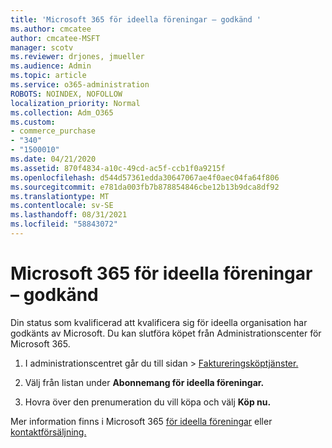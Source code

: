 ```yaml
---
title: 'Microsoft 365 för ideella föreningar – godkänd '
ms.author: cmcatee
author: cmcatee-MSFT
manager: scotv
ms.reviewer: drjones, jmueller
ms.audience: Admin
ms.topic: article
ms.service: o365-administration
ROBOTS: NOINDEX, NOFOLLOW
localization_priority: Normal
ms.collection: Adm_O365
ms.custom:
- commerce_purchase
- "340"
- "1500010"
ms.date: 04/21/2020
ms.assetid: 870f4834-a10c-49cd-ac5f-ccb1f0a9215f
ms.openlocfilehash: d544d57361edda30647067ae4f0aec04fa64f806
ms.sourcegitcommit: e781da003fb7b878854846cbe12b13b9dca8df92
ms.translationtype: MT
ms.contentlocale: sv-SE
ms.lasthandoff: 08/31/2021
ms.locfileid: "58843072"
---
```

# <a name="microsoft-365-for-nonprofits---approved"></a>Microsoft 365 för ideella föreningar – godkänd

Din status som kvalificerad att kvalificera sig för ideella organisation har godkänts av Microsoft. Du kan slutföra köpet från Administrationscenter för Microsoft 365.

1. I administrationscentret går du  till sidan \> [Faktureringsköptjänster.](https://go.microsoft.com/fwlink/p/?linkid=868433)

2. Välj från listan under **Abonnemang för ideella föreningar.**

3. Hovra över den prenumeration du vill köpa och välj **Köp nu.**

Mer information finns i Microsoft 365 [för ideella föreningar](https://www.microsoft.com/nonprofits/microsoft-365) eller [kontaktförsäljning.](https://www.microsoft.com/nonprofits/contact-us)
